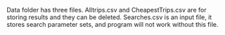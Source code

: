 Data folder has three files. Alltrips.csv and CheapestTrips.csv are for storing results and they can be deleted. Searches.csv is an input file, it stores search parameter sets, and program will not work without this file.
